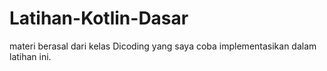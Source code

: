 # Latihan-Kotlin-Dasar
materi berasal dari kelas Dicoding yang saya coba implementasikan dalam latihan ini.
